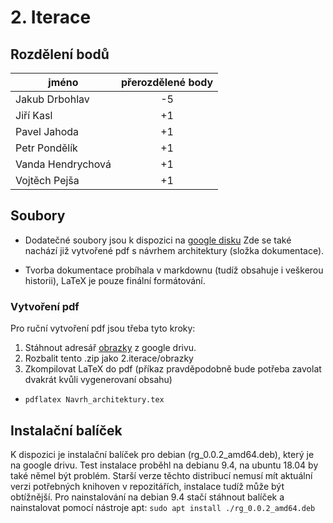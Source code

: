 # 2. Iterace

## Rozdělení bodů

| jméno              | přerozdělené body |
| ----------------   |:-------------:    |
|  Jakub Drbohlav    |         -5        |
|  Jiří Kasl         |         +1        |
|  Pavel Jahoda      |         +1        |
|  Petr Pondělík     |         +1        |
|  Vanda Hendrychová |         +1        |
|  Vojtěch Pejša     |         +1        |

## Soubory
- Dodatečné soubory jsou k dispozici na [google disku](https://drive.google.com/drive/u/1/folders/1qCQDIhJG-wts_MB1C-xEC4TojV-LuYBh)
Zde se také nachází již vytvořené pdf s návrhem architektury (složka dokumentace).

- Tvorba dokumentace probíhala v markdownu (tudíž obsahuje i veškerou historii), LaTeX je pouze finální formátování.

### Vytvoření pdf
Pro ruční vytvoření pdf jsou třeba tyto kroky:

1. Stáhnout adresář [obrazky](https://drive.google.com/drive/u/1/folders/1qCQDIhJG-wts_MB1C-xEC4TojV-LuYBh) z google drivu.
2. Rozbalit tento .zip jako 2.iterace/obrazky
3. Zkompilovat LaTeX do pdf (příkaz pravděpodobně bude potřeba zavolat dvakrát kvůli vygenerovaní obsahu)

 - ```pdflatex Navrh_architektury.tex```

## Instalační balíček
K dispozici je instalační balíček pro debian (rg_0.0.2_amd64.deb), který je na google drivu. Test instalace
proběhl na debianu 9.4, na ubuntu 18.04 by také němel být problém. Starší verze těchto distribucí nemusí mít
aktuální verzi potřebných knihoven v repozitářích, instalace tudíž může být obtížnější. Pro nainstalování na 
debian 9.4 stačí stáhnout balíček a nainstalovat pomocí nástroje apt: ``sudo apt install ./rg_0.0.2_amd64.deb``
